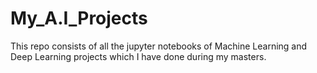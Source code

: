 # My_A.I_Projects
This repo consists of all the jupyter notebooks of Machine Learning and Deep Learning projects which I have done during my masters. 
